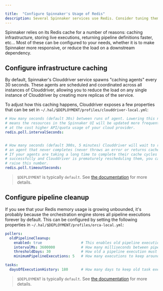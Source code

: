 ```yaml
---

title:  "Configure Spinnaker's Usage of Redis"
description: Several Spinnaker services use Redis. Consider tuning them to meet your usage requirements.
---
```




Spinnaker relies on its Redis cache for a number of reasons: caching
infrastructure, storing live executions, returning pipeline definitions faster,
etc... Most of these can be configured to your needs, whether it is to make
Spinnaker more responsive, or reduce the load on a downstream dependency.

## Configure infrastructure caching

By default, Spinnaker's Clouddriver service spawns "caching agents" every
30 seconds. These agents are scheduled and coordinated across all instances of
Clouddriver, allowing you to reduce the load on any single instance of
Clouddriver by creating more replicas of the service.

To adjust how this caching happens, Clouddriver exposes a few properties that
can be set in `~/.hal/$DEPLOYMENT/profiles/clouddriver-local.yml`:

```yaml
# How many seconds (default 30s) between runs of agent. Lowering this number
# means the resources in the Spinnaker UI will be updated more frequently,
# at the cost higher API/quota usage of your cloud provider.
redis.poll.intervalSeconds:


# How many seconds (default 300s, 5 minutes) Clouddriver will wait to reschedule
# an agent that never completes (never throws an error or returns cache data).
# If your agents are taking a long time to complete their cache cycles
# successfully and Clouddriver is prematurely rescheduling them, you can try to
# raise this number.
redis.poll.timeoutSeconds:
```

> `$DEPLOYMENT` is typically `default`. See [the
> documentation](/docs/reference/halyard#deployments) for more details.

## Configure pipeline cleanup

If you see that your Redis memory usage is growing unbounded, it's probably
because the orchestration engine stores all pipeline executions forever by
default. This can be configured by setting the following properties in
`~/.hal/$DEPLOYMENT/profiles/orca-local.yml`:

```yaml
pollers:
  oldPipelineCleanup:
    enabled: true                  # This enables old pipeline execution cleanup (default: false)
    intervalMs: 3600000            # How many milliseconds between pipeline cleanup runs (default: 1hr or 3600000)
    thresholdDays: 30              # How old a pipeline execution must be to be deleted (default: 30)
    minimumPipelineExecutions: 5   # How many executions to keep around (default: 5)

tasks:
  daysOfExecutionHistory: 180      # How many days to keep old task executions around.
```

> `$DEPLOYMENT` is typically `default`. See [the
> documentation](/docs/reference/halyard#deployments) for more details.
